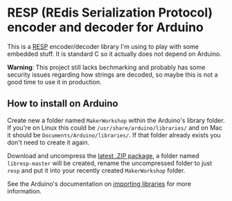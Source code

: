 # RESP (REdis Serialization Protocol) encoder and decoder for Arduino

This is a [RESP][1] encoder/decoder library I'm using to play with some
embedded stuff. It is standard C so it actually does not depend on Arduino.

**Warning**: This project still lacks bechmarking and probably has some
security issues regarding how strings are decoded, so maybe this is not a good
time to use it in production.

## How to install on Arduino

Create new a folder named `MakerWorkshop` within the Arduino's library folder.
If you're on Linux this could be `/usr/share/arduino/libraries/` and on Mac it
should be `Documents/Arduino/libraries/`. If that folder already exists you
don't need to create it again.

Download and uncompress the [latest .ZIP package][1], a folder named
`libresp-master` will be created, rename the uncompressed folder to just `resp`
and put it into your recently created `MakerWorkshop` folder.

See the Arduino's documentation on [importing libraries][3] for more
information.

[1]: http://redis.io/topics/protocol
[2]: https://github.com/makerworkshop/libresp/archive/master.zip
[3]: http://www.arduino.cc/en/guide/libraries
